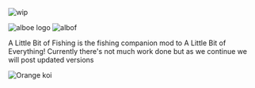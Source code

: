 ![wip](https://github.com/user-attachments/assets/be72b78e-65fe-4385-bc98-350dd33b813c)

![alboe logo](https://github.com/user-attachments/assets/80c402eb-375b-40f9-ae32-a450b622ccb6)
![albof](https://github.com/user-attachments/assets/8dd65109-1047-4749-960b-9991543d3223)

A Little Bit of Fishing is the fishing companion mod to A Little Bit of Everything!
Currently there's not much work done but as we continue we will post updated versions



![Orange koi](https://github.com/user-attachments/assets/b0635edf-a764-47c5-9ef0-287146741773)